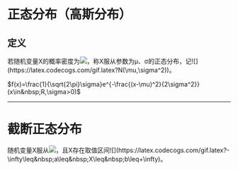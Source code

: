 # 正态分布（高斯分布）

## 定义
若随机变量X的概率密度为![](https://latex.codecogs.com/gif.latex?f(x)=\frac{1}{\sqrt{2\pi}\sigma}e^{-\frac{(x-\mu)^2}{2\sigma^2}}(x\in&nbsp;R,\sigma>0))，称X服从参数为μ、σ的正态分布，记![](https://latex.codecogs.com/gif.latex?N(\mu,\sigma^2))。

$f(x)=\frac{1}{\sqrt{2\pi}\sigma}e^{-\frac{(x-\mu)^2}{2\sigma^2}}(x\in&nbsp;R,\sigma>0)$

---

# 截断正态分布
随机变量X服从![](https://latex.codecogs.com/gif.latex?N(\mu,\sigma^2))，且X存在取值区间![](https://latex.codecogs.com/gif.latex?-\infty\leq&nbsp;a\leq&nbsp;X\leq&nbsp;b\leq+\infty)。
